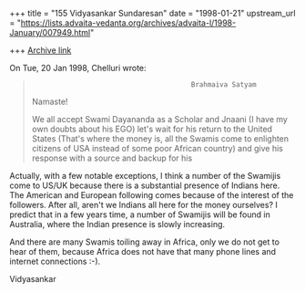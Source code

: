 +++
title = "155 Vidyasankar Sundaresan"
date = "1998-01-21"
upstream_url = "https://lists.advaita-vedanta.org/archives/advaita-l/1998-January/007949.html"

+++
[Archive link](https://lists.advaita-vedanta.org/archives/advaita-l/1998-January/007949.html)

On Tue, 20 Jan 1998, Chelluri wrote:

>                                            Brahmaiva Satyam
> Namaste!
>
> We all accept Swami Dayananda as a Scholar and Jnaani (I have my own doubts
> about his EGO) let's wait for his return to the United States (That's where
> the money is, all the Swamis come to enlighten citizens of USA instead of some
> poor African country) and give his response with a source and backup for his

Actually, with a few notable exceptions, I think a number of the Swamijis
come to US/UK because there is a substantial presence of Indians here. The
American and European following comes because of the interest of the
followers. After all, aren't we Indians all here for the money ourselves?
I predict that in a few years time, a number of Swamijis will be found in
Australia, where the Indian presence is slowly increasing.

And there are many Swamis toiling away in Africa, only we do not get to
hear of them, because Africa does not have that many phone lines and
internet connections :-).

Vidyasankar

